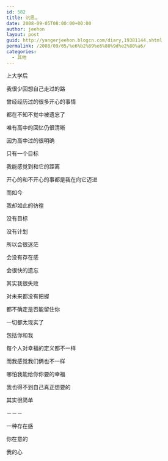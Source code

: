 ```yaml
---
id: 582
title: 沉思…
date: 2008-09-05T08:00:00+00:00
author: jeehon
layout: post
guid: http://yangerjeehon.blogcn.com/diary,19381144.shtml
permalink: /2008/09/05/%e6%b2%89%e6%80%9d%e2%80%a6/
categories:
  - 其他
---
```

上大学后
  
我很少回想自己走过的路
  
曾经经历过的很多开心的事情
  
都在不知不觉中被遗忘了
  
唯有高中的回忆仍很清晰
  
因为高中过的很明确
  
只有一个目标
  
我能感觉到和它的距离
  
开心的和不开心的事都是我在向它迈进
  
而如今
  
我却如此的彷徨
  
没有目标
  
没有计划
  
所以会很迷茫
  
会没有存在感
  
会很快的遗忘
  
其实我很失败
  
对未来都没有把握
  
都不确定是否能留住你
  
一切都太现实了
  
包括你和我
  
每个人对幸福的定义都不一样
  
而我感觉我们俩也不一样
  
哪怕我能给你你要的幸福
  
我也得不到自己真正想要的
  
其实很简单
  
－－－
  
一种存在感
  
你在意的
  
我的心